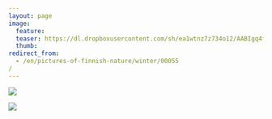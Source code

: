 ```yaml
---
layout: page
image:
  feature:
  teaser: https://dl.dropboxusercontent.com/sh/ea1wtnz7z734o12/AABIgq4foAG4l63yUYM64N5ia/luontokuvat/talvi/3/DS44152-245px.jpg
  thumb:
redirect_from:
  - /en/pictures-of-finnish-nature/winter/00055/
---
```


[![](https://dl.dropboxusercontent.com/sh/ea1wtnz7z734o12/AAAmp5l1Q4fVWyoIx2JtaujMa/luontokuvat/talvi/3/DS44151-800px.jpg)](https://dl.dropboxusercontent.com/sh/ea1wtnz7z734o12/AACuZ7vnwaNQQKtq_UOxEhFJa/luontokuvat/talvi/3/DS44151.jpg)

[![](https://dl.dropboxusercontent.com/sh/ea1wtnz7z734o12/AAD5Jc0Ly0Mwpd4SkKjOb7yfa/luontokuvat/talvi/3/DS44152-800px.jpg)](https://dl.dropboxusercontent.com/sh/ea1wtnz7z734o12/AAArTZ4uuQG6akLMOXfY-WCMa/luontokuvat/talvi/3/DS44152.jpg)
